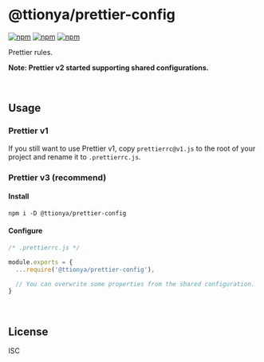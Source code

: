 # @ttionya/prettier-config

[![npm](https://img.shields.io/npm/v/@ttionya/prettier-config?label=NPM&logo=npm)](https://www.npmjs.com/package/@ttionya/prettier-config) [![npm](https://img.shields.io/npm/dm/@ttionya/prettier-config?label=Downloads&logo=npm)](https://www.npmjs.com/package/@ttionya/prettier-config) [![npm](https://img.shields.io/npm/l/@ttionya/prettier-config?label=License&logo=npm)](https://github.com/ttionya/Linter/blob/master/packages/prettier-config/LICENSE)

Prettier rules.

**Note: Prettier v2 started supporting shared configurations.**

<br>



## Usage

### Prettier v1

If you still want to use Prettier v1, copy `prettierrc@v1.js` to the root of your project and rename it to `.prettierrc.js`.



### Prettier v3 (recommend)

#### Install

```shell
npm i -D @ttionya/prettier-config
```

#### Configure

```js
/* .prettierrc.js */

module.exports = {
  ...require('@ttionya/prettier-config'),

  // You can overwrite some properties from the shared configuration.
}
```

<br>



## License

ISC
